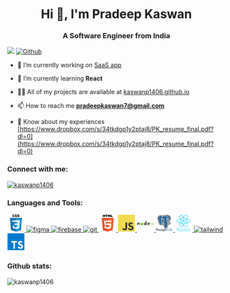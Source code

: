 <h1 align="center">Hi 👋, I'm Pradeep Kaswan</h1>
<h3 align="center">A Software Engineer from India</h3>

<!-- <p align="left"> <img src="https://komarev.com/ghpvc/?username=kaswanp1406&label=Profile%20views&color=0e75b6&style=flat" alt="kaswanp1406" /> </p> -->
![](https://visitor-badge.laobi.icu/badge?page_id=kaswanp1406.kaswanp1406)
[![Github](https://img.shields.io/github/followers/kaswanp1406?label=Follow&style=social)](https://github.com/kaswanp1406)



- 🔭 I’m currently working on [SaaS app](https://github.com/kaswanp1406/SaaS-app)

- 🌱 I’m currently learning **React**

- 👨‍💻 All of my projects are available at [kaswanp1406.github.io](https://kaswanp1406.github.io)

- 📫 How to reach me **pradeepkaswan7@gmail.com**

- 📄 Know about my experiences [https://www.dropbox.com/s/34tkdgp1y2ptaj8/PK_resume_final.pdf?dl=0](https://www.dropbox.com/s/34tkdgp1y2ptaj8/PK_resume_final.pdf?dl=0)

<h3 align="left">Connect with me:</h3>
<p align="left">
<a href="https://twitter.com/kaswanp1406" target="blank"><img align="center" src="https://raw.githubusercontent.com/rahuldkjain/github-profile-readme-generator/master/src/images/icons/Social/twitter.svg" alt="kaswanp1406" height="30" width="40" /></a>
</p>

<h3 align="left">Languages and Tools:</h3>
<p align="left"> <a href="https://www.w3schools.com/css/" target="_blank" rel="noreferrer"> <img src="https://raw.githubusercontent.com/devicons/devicon/master/icons/css3/css3-original-wordmark.svg" alt="css3" width="40" height="40"/> </a> <a href="https://www.figma.com/" target="_blank" rel="noreferrer"> <img src="https://www.vectorlogo.zone/logos/figma/figma-icon.svg" alt="figma" width="40" height="40"/> </a> <a href="https://firebase.google.com/" target="_blank" rel="noreferrer"> <img src="https://www.vectorlogo.zone/logos/firebase/firebase-icon.svg" alt="firebase" width="40" height="40"/> </a> <a href="https://git-scm.com/" target="_blank" rel="noreferrer"> <img src="https://www.vectorlogo.zone/logos/git-scm/git-scm-icon.svg" alt="git" width="40" height="40"/> </a> <a href="https://www.w3.org/html/" target="_blank" rel="noreferrer"> <img src="https://raw.githubusercontent.com/devicons/devicon/master/icons/html5/html5-original-wordmark.svg" alt="html5" width="40" height="40"/> </a> <a href="https://developer.mozilla.org/en-US/docs/Web/JavaScript" target="_blank" rel="noreferrer"> <img src="https://raw.githubusercontent.com/devicons/devicon/master/icons/javascript/javascript-original.svg" alt="javascript" width="40" height="40"/> </a> <a href="https://nodejs.org" target="_blank" rel="noreferrer"> <img src="https://raw.githubusercontent.com/devicons/devicon/master/icons/nodejs/nodejs-original-wordmark.svg" alt="nodejs" width="40" height="40"/> </a> <a href="https://www.postgresql.org" target="_blank" rel="noreferrer"> <img src="https://raw.githubusercontent.com/devicons/devicon/master/icons/postgresql/postgresql-original-wordmark.svg" alt="postgresql" width="40" height="40"/> </a> <a href="https://reactjs.org/" target="_blank" rel="noreferrer"> <img src="https://raw.githubusercontent.com/devicons/devicon/master/icons/react/react-original-wordmark.svg" alt="react" width="40" height="40"/> </a> <a href="https://tailwindcss.com/" target="_blank" rel="noreferrer"> <img src="https://www.vectorlogo.zone/logos/tailwindcss/tailwindcss-icon.svg" alt="tailwind" width="40" height="40"/> </a> <a href="https://www.typescriptlang.org/" target="_blank" rel="noreferrer"> <img src="https://raw.githubusercontent.com/devicons/devicon/master/icons/typescript/typescript-original.svg" alt="typescript" width="40" height="40"/> </a> </p>

<h3 align="left">Github stats:</h3>
<p><img align="center" src="https://github-readme-stats.vercel.app/api/top-langs?username=kaswanp1406&theme=vue-dark&show_icons=true&locale=en&layout=compact" alt="kaswanp1406" /></p>

